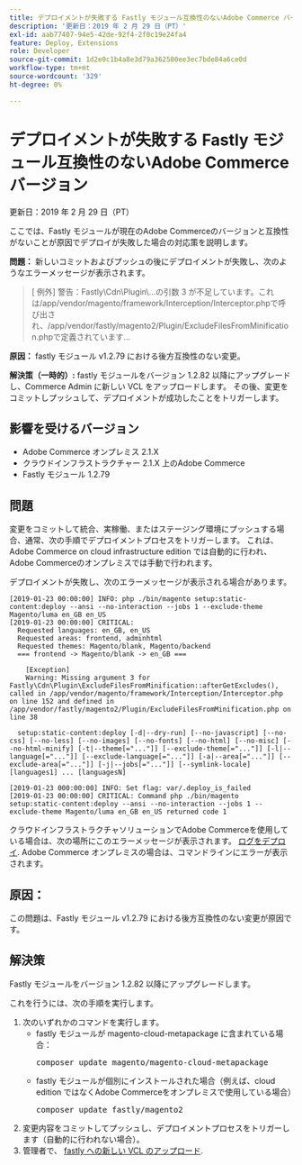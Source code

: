 ```yaml
---
title: デプロイメントが失敗する Fastly モジュール互換性のないAdobe Commerce バージョン
description: '更新日：2019 年 2 月 29 日（PT）'
exl-id: aab77407-94e5-42de-92f4-2f0c19e24fa4
feature: Deploy, Extensions
role: Developer
source-git-commit: 1d2e0c1b4a8e3d79a362500ee3ec7bde84a6ce0d
workflow-type: tm+mt
source-wordcount: '329'
ht-degree: 0%

---
```


# デプロイメントが失敗する Fastly モジュール互換性のないAdobe Commerce バージョン

更新日：2019 年 2 月 29 日（PT）

ここでは、Fastly モジュールが現在のAdobe Commerceのバージョンと互換性がないことが原因でデプロイが失敗した場合の対応策を説明します。

**問題：** 新しいコミットおよびプッシュの後にデプロイメントが失敗し、次のようなエラーメッセージが表示されます。

>\[ 例外\] 警告：Fastly\\Cdn\\Plugin\\...の引数 3 が不足しています。これは/app/vendor/magento/framework/Interception/Interceptor.phpで呼び出され、/app/vendor/fastly/magento2/Plugin/ExcludeFilesFromMinification.phpで定義されています…

**原因：** fastly モジュール v1.2.79 における後方互換性のない変更。

**解決策（一時的）:** fastly モジュールをバージョン 1.2.82 以降にアップグレードし、Commerce Admin に新しい VCL をアップロードします。 その後、変更をコミットしプッシュして、デプロイメントが成功したことをトリガーします。

## 影響を受けるバージョン

* Adobe Commerce オンプレミス 2.1.X
* クラウドインフラストラクチャー 2.1.X 上のAdobe Commerce
* Fastly モジュール 1.2.79

## 問題

変更をコミットして統合、実稼働、またはステージング環境にプッシュする場合、通常、次の手順でデプロイメントプロセスをトリガーします。 これは、Adobe Commerce on cloud infrastructure edition では自動的に行われ、Adobe Commerceのオンプレミスでは手動で行われます。

デプロイメントが失敗し、次のエラーメッセージが表示される場合があります。

```
[2019-01-23 00:00:00] INFO: php ./bin/magento setup:static-content:deploy --ansi --no-interaction --jobs 1 --exclude-theme Magento/luma en_GB en_US
[2019-01-23 00:00:00] CRITICAL:
  Requested languages: en_GB, en_US
  Requested areas: frontend, adminhtml
  Requested themes: Magento/blank, Magento/backend
  === frontend -> Magento/blank -> en_GB ===

    [Exception]
    Warning: Missing argument 3 for Fastly\Cdn\Plugin\ExcludeFilesFromMinification::afterGetExcludes(), called in /app/vendor/magento/framework/Interception/Interceptor.php on line 152 and defined in /app/vendor/fastly/magento2/Plugin/ExcludeFilesFromMinification.php on line 38

  setup:static-content:deploy [-d|--dry-run] [--no-javascript] [--no-css] [--no-less] [--no-images] [--no-fonts] [--no-html] [--no-misc] [--no-html-minify] [-t|--theme[="..."]] [--exclude-theme[="..."]] [-l|--language[="..."]] [--exclude-language[="..."]] [-a|--area[="..."]] [--exclude-area[="..."]] [-j|--jobs[="..."]] [--symlink-locale] [languages1] ... [languagesN]

[2019-01-23 000:00:00] INFO: Set flag: var/.deploy_is_failed
[2019-01-23 00:00:00] CRITICAL: Command php ./bin/magento setup:static-content:deploy --ansi --no-interaction --jobs 1 --exclude-theme Magento/luma en_GB en_US returned code 1
```

クラウドインフラストラクチャソリューションでAdobe Commerceを使用している場合は、次の場所にこのエラーメッセージが表示されます。 [ログをデプロイ](https://devdocs.magento.com/guides/v2.3/cloud/trouble/environments-logs.html#log-deploy-log). Adobe Commerce オンプレミスの場合は、コマンドラインにエラーが表示されます。

## 原因：

この問題は、Fastly モジュール v1.2.79 における後方互換性のない変更が原因です。

## 解決策

Fastly モジュールをバージョン 1.2.82 以降にアップグレードします。

これを行うには、次の手順を実行します。

1. 次のいずれかのコマンドを実行します。
   * fastly モジュールが magento-cloud-metapackage に含まれている場合：    <pre>composer update magento/magento-cloud-metapackage</pre>
   * fastly モジュールが個別にインストールされた場合（例えば、cloud edition ではなくAdobe Commerceをオンプレミスで使用している場合） <pre>composer update fastly/magento2</pre>
1. 変更内容をコミットしてプッシュし、デプロイメントプロセスをトリガーします（自動的に行われない場合）。
1. 管理者で、 [fastly への新しい VCL のアップロード](https://devdocs.magento.com/guides/v2.3/cloud/cdn/configure-fastly.html#upload-vcl-snippets).
